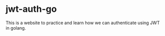 # jwt-auth-go
This is a website to practice and learn how we can authenticate using JWT in golang. 
